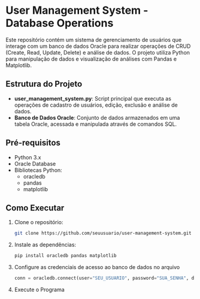 # User Management System - Database Operations

Este repositório contém um sistema de gerenciamento de usuários que interage com um banco de dados Oracle para realizar operações de CRUD (Create, Read, Update, Delete) e análise de dados. O projeto utiliza Python para manipulação de dados e visualização de análises com Pandas e Matplotlib.

## Estrutura do Projeto

- **user_management_system.py**: Script principal que executa as operações de cadastro de usuários, edição, exclusão e análise de dados.
- **Banco de Dados Oracle**: Conjunto de dados armazenados em uma tabela Oracle, acessada e manipulada através de comandos SQL.

## Pré-requisitos

- Python 3.x
- Oracle Database
- Bibliotecas Python:
  - oracledb
  - pandas
  - matplotlib

## Como Executar

1. Clone o repositório:
   ```bash
   git clone https://github.com/seuusuario/user-management-system.git

2. Instale as dependências:
   ```bash
   pip install oracledb pandas matplotlib

3. Configure as credenciais de acesso ao banco de dados no arquivo
   ```python
   conn = oracledb.connect(user="SEU_USUARIO", password="SUA_SENHA", dsn="oracle.fiap.com.br:1521/ORCL")

4. Execute o Programa
   ```python
